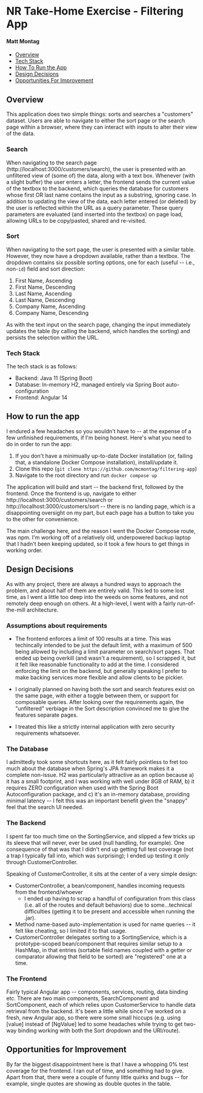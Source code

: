 # NR Take-Home Exercise - Filtering App
#### Matt Montag

- [Overview](#overview)
- [Tech Stack](#tech-stack)
- [How To Run the App](#how-to-run-the-app)
- [Design Decisions](#design-decisions)
- [Opportunities For Improvement](#opportunities-for-improvement)

## Overview
This application does two simple things: sorts and searches a "customers" dataset. Users are able to navigate to either the sort page or the search page within a browser, where they can interact with inputs to alter their view of the data.

### Search
When navigating to the search page (http://localhost:3000/customers/search), the user is presented with an unfiltered view of (some of) the data, along with a text box.  Whenever (with a slight buffer) the user enters a letter, the frontend sends the current value of the textbox to the backend, which queries the database for customers whose first OR last name contains the input as a substring, ignoring case.  In addition to updating the view of the data, each letter entered (or deleted) by the user is reflected within the URL as a query parameter. These query parameters are evaluated (and inserted into the textbox) on page load, allowing URLs to be copy/pasted, shared and re-visited.

### Sort
When navigating to the sort page, the user is presented with a similar table.  However, they now have a dropdown available, rather than a textbox.  The dropdown contains six possible sorting options, one for each (useful -- i.e., non-`id`) field and sort direction:
1. First Name, Ascending
2. First Name, Descending
3. Last Name, Ascending
4. Last Name, Descending
5. Company Name, Ascending
6. Company Name, Descending

As with the text input on the search page, changing the input immediately updates the table (by calling the backend, which handles the sorting) and persists the selection within the URL.

### Tech Stack
The tech stack is as follows:
- Backend: Java 11 (Spring Boot)
- Database: In-memory H2, managed entirely via Spring Boot auto-configuration 
- Frontend: Angular 14

## How to run the app
I endured a few headaches so you wouldn't have to -- at the expense of a few unfinished requirements, if I'm being honest.  Here's what you need to do in order to run the app:

1. If you don't have a minimually up-to-date Docker installation (or, failing that, a standalone Docker Compose installation), install/update it.
2. Clone this repo (`git clone https://github.com/mcmontag/filtering-app`)
3. Navigate to the root directory and run `docker compose up`

The application will build and start -- the backend first, followed by the frontend.  Once the frontend is up, navigate to either http://localhost:3000/customers/search or http://localhost:3000/customers/sort -- there is no landing page, which is a disappointing oversight on my part, but each page has a button to take you to the other for convenience.

The main challenge here, and the reason I went the Docker Compose route, was npm.  I'm working off of a relatively old, underpowered backup laptop that I hadn't been keeping updated, so it took a few hours to get things in working order.

## Design Decisions
As with any project, there are always a hundred ways to approach the problem, and about half of them are entirely valid. This led to some lost time, as I went a little too deep into the weeds on some features, and not remotely deep enough on others.  At a high-level, I went with a fairly run-of-the-mill architecture.

### Assumptions about requirements
- The frontend enforces a limit of 100 results at a time.  This was techincally intended to be just the default limit, with a maximum of 500 being allowed by including a limit parameter on search/sort pages.  That ended up being overkill (and wasn't a requirement), so I scrapped it, but it felt like reasonable functionality to add at the time. I considered enforcing the limit on the backend, but generally speaking I prefer to make backing services more flexible and allow clients to be pickier.

- I originally planned on having both the sort and search features exist on the same page, with either a toggle between them, or support for composable queries.  After looking over the requirements again, the "unfiltered" verbiage in the Sort description convinced me to give the features separate pages.

- I treated this like a strictly internal application with zero security requirements whatsoever.

### The Database
I admittedly took some shortcuts here, as it felt fairly pointless to fret too much about the database when Spring's JPA framework makes it a complete non-issue. H2 was particularly attractive as an option because a) it has a small footprint, and I was working with well under 8GB of RAM, b) it requires ZERO configuration when used with the Spring Boot Autoconfiguration package, and c) it's an in-memory database, providing minimal latency -- I felt this was an important benefit given the "snappy" feel that the search UI needed.

### The Backend
I spent far too much time on the SortingService, and slipped a few tricks up its sleeve that will never, ever be used (null handling, for example).  One consequence of that was that I didn't end up getting full test coverage (not a trap I typically fall into, which was surprising); I ended up testing it only through CustomerController. 

Speaking of CustomerController, it sits at the center of a very simple design:
- CustomerController, a bean/component, handles incoming requests from the frontend/whoever
  - I ended up having to scrap a handful of configuration from this class (i.e. all of the routes and default behaviors) due to some...technical difficulties (getting it to be present and accessible when running the .jar). 
- Method name-based auto-implementation is used for name queries -- it felt like cheating, so I limited it to that usage.
- CustomerController delegates sorting to a SortingService<Customer>, which is a prototype-scoped bean/component that requires similar setup to a HashMap, in that entries (sortable field names coupled with a getter or comparator allowing that field to be sorted) are "registered" one at a time.

### The Frontend
Fairly typical Angular app -- components, services, routing, data binding etc. There are two main components, SearchComponent and SortComponent, each of which relies upon CustomerService to handle data retrieval from the backend. It's been a little while since I've worked on a fresh, new Angular app, so there were some small hiccups (e.g. using [value] instead of [NgValue] led to some headaches while trying to get two-way binding working with both the Sort dropdown and the URI/route).
  
## Opportunities for Improvement
By far the biggest disappointment here is that I have a whopping 0% test coverage for the frontend. I ran out of time, and something had to give.  Apart from that, there were a couple of funny little quirks and bugs -- for example, single quotes are showing as double quotes in the table.  
